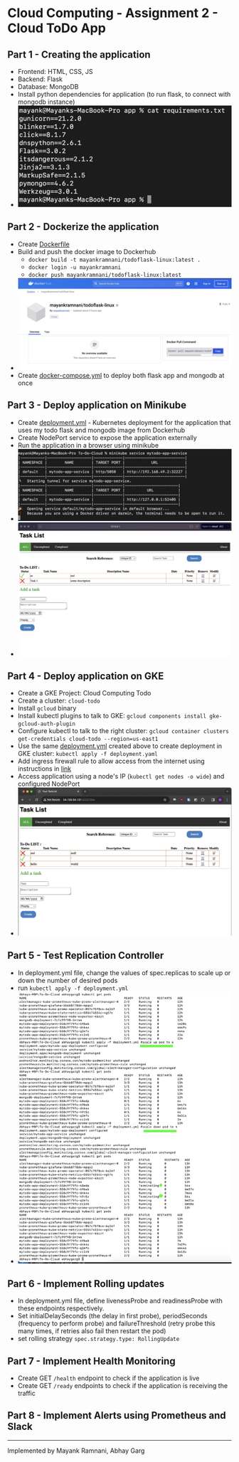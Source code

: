 # Cloud Computing - Assignment 2  - Cloud ToDo App
## Part 1 - Creating the application
- Frontend: HTML, CSS, JS
- Backend: Flask
- Database: MongoDB
- Install python dependencies for application (to run flask, to connect with mongodb instance)
- ![img](images/1-req.jpg)


## Part 2 - Dockerize the application
- Create [Dockerfile](app/Dockerfile)
- Build and push the docker image to Dockerhub
	+ `docker build -t mayankramnani/todoflask-linux:latest .`
	+ `docker login -u mayankramnani`
	+ `docker push mayankramnani/todoflask-linux:latest`
- ![img](images/2-dockerhub.jpg)	
- Create [docker-compose.yml](docker-compose.yml) to deploy both flask app and mongodb at once


## Part 3 - Deploy application on Minikube
- Create [deployment.yml](deployment.yml) - Kubernetes deployment for the application that uses my todo flask and mongodb image from Dockerhub
- Create NodePort service to expose the application externally
- Run the application in a browser using minikube
- ![img](images/3-minikube.jpg)
- ![img](images/3-minikube-browser.jpg)


## Part 4 - Deploy application on GKE
- Create a GKE Project: Cloud Computing Todo
- Create a cluster: `cloud-todo`
- Install `gcloud` binary
- Install kubectl plugins to talk to GKE: `gcloud components install gke-gcloud-auth-plugin`
- Configure kubectl to talk to the right cluster: `gcloud container clusters get-credentials cloud-todo --region=us-east1`
- Use the same [deployment.yml](deployment.yml) created above to create deployment in GKE cluster: `kubectl apply -f deployment.yaml`
- Add ingress firewall rule to allow access from the internet using instructions in [link](https://cloud.google.com/kubernetes-engine/docs/how-to/exposing-apps#console_1)
- Access application using a node's IP (`kubectl get nodes -o wide`) and configured NodePort
- ![img](images/4-gke-browser.jpg)


## Part 5 - Test Replication Controller 
- In deployment.yml file, change the values of spec.replicas to scale up or down the number of desired pods
- run `kubectl apply -f deployment.yml`
- ![img](images/5-replica.png)


## Part 6 - Implement Rolling updates
- In deployment.yml file, define livenessProbe and readinessProbe with these endpoints respectively. 
- Set initialDelaySeconds (the delay in first probe), periodSeconds (frequency to perform probe) and failureThreshold (retry probe this many times, if retries also fail then restart the pod)
- set rolling strategy `spec.strategy.type: RollingUpdate`

## Part 7 - Implement Health Monitoring
- Create GET `/health` endpoint to check if the application is live
- Create GET `/ready` endpoints to check if the application is receiving the traffic

## Part 8 - Implement Alerts using Prometheus and Slack

---
Implemented by Mayank Ramnani, Abhay Garg
